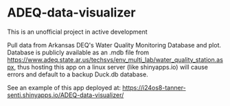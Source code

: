 # ADEQ-data-visualizer
This is an unofficial project in active development

Pull data from Arkansas DEQ's Water Quality Monitoring Database and plot. Database is publicly available as an .mdb file from https://www.adeq.state.ar.us/techsvs/env_multi_lab/water_quality_station.aspx, thus hosting this app on a linux server (like shinyapps.io) will cause errors and default to a backup Duck.db database.

See an example of this app deployed at:  https://i24os8-tanner-senti.shinyapps.io/ADEQ-data-visualizer/
